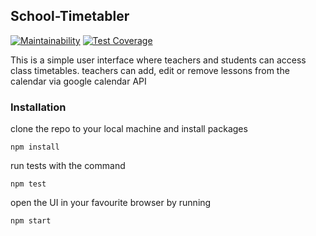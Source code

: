 ## School-Timetabler

[![Maintainability](https://api.codeclimate.com/v1/badges/b3086b9f98e39881a077/maintainability)](https://codeclimate.com/github/ipaullly/school-timetabler/maintainability) [![Test Coverage](https://api.codeclimate.com/v1/badges/b3086b9f98e39881a077/test_coverage)](https://codeclimate.com/github/ipaullly/school-timetabler/test_coverage)

This is a simple user interface where teachers and students can access class timetables. teachers can add, edit or remove lessons from the calendar via google calendar API

### Installation

clone the repo to your local machine and install packages
```
npm install
```
run tests with the command
```
npm test
```
open the UI in your favourite browser by running
```
npm start
```